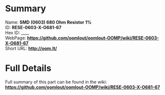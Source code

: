 
Summary
=================
  
Name: __SMD (0603) 680 Ohm Resistor 1%__    
ID: __RESE-0603-X-O681-67__   
Hex ID: ____   
WebPage: __https://github.com/oomlout/oomlout-OOMP/wiki/RESE-0603-X-O681-67__   
Short URL: __http://oom.lt/__   

Full Details
==========================
Full summary of this part can be found in the wiki:   
__https://github.com/oomlout/oomlout-OOMP/wiki/RESE-0603-X-O681-67__    

